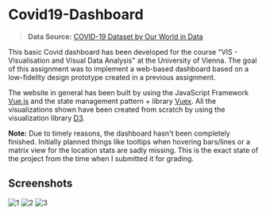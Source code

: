 # Covid19-Dashboard
> **Data Source:** [COVID-19 Dataset by Our World in Data](https://github.com/owid/covid-19-data)

This basic Covid dashboard has been developed for the course "VIS - Visualisation and Visual Data Analysis" at the University of Vienna. The goal of this assignment was to implement a web-based dashboard based on a low-fidelity design prototype created in a previous assignment.

The website in general has been built by using the JavaScript Framework [Vue.js](https://vuejs.org/) and the state management pattern + library [Vuex](https://vuex.vuejs.org/). All the visualizations shown have been created from scratch by using the visualization library [D3](https://github.com/d3/d3).

**Note:** Due to timely reasons, the dashboard hasn't been completely finished. Initially planned things like tooltips when hovering bars/lines or a matrix view for the location stats are sadly missing. This is the exact state of the project from the time when I submitted it for grading.

## Screenshots
![1](https://user-images.githubusercontent.com/49726903/156788662-d03990cc-ece1-4bd1-8195-4b8701fc690d.png)
![2](https://user-images.githubusercontent.com/49726903/156788710-f4ed9df2-c0ea-414d-93d8-53a359e8fddc.png)
![3](https://user-images.githubusercontent.com/49726903/156788743-370b16cb-b5b4-41ce-9f2c-60a78682ecd8.png)
